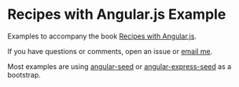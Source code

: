 # Recipes with Angular.js Example

Examples to accompany the book
[Recipes with Angular.js](http://leanpub.com/recipes-with-angular-js).

If you have questions or comments, open an issue or [email me](fdietz@gmail.com).

Most examples are using [angular-seed](https://github.com/angular/angular-seed) or [angular-express-seed](https://github.com/btford/angular-express-seed) as a bootstrap.
